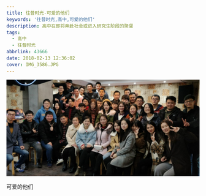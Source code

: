 ```yaml
---
title: 往昔时光-可爱的他们
keywords: '往昔时光,高中,可爱的他们'
description: 高中在即将奔赴社会或进入研究生阶段的聚餐
tags:
  - 高中
  - 往昔时光
abbrlink: 43666
date: 2018-02-13 12:36:02
cover: IMG_3586.JPG
---
```


![可爱的他们](olden-days-2/IMG_3586.JPG)

可爱的他们
